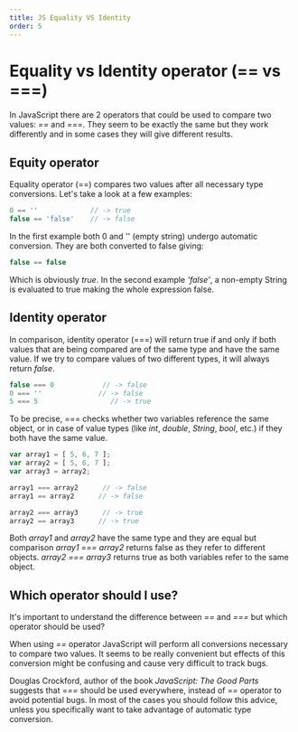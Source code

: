 ```yaml
---
title: JS Equality VS Identity
order: 5
---
```

# Equality vs Identity operator (== vs ===)

In JavaScript there are 2 operators that could be used to compare two values: _==_ and _===_. They seem to be exactly the same but they work differently and in some cases they will give different results.

## Equity operator

Equality operator (==) compares two values after all necessary type conversions. Let's take a look at a few examples:

```javascript
0 == ''             // -> true
false == 'false'    // -> false
```

In the first example both 0 and '' (empty string) undergo automatic conversion. They are both converted to false giving:

```javascript
false == false
```

Which is obviously _true_. In the second example _'false'_, a non-empty String is evaluated to true making the whole expression false.

## Identity operator

In comparison, identity operator (===) will return true if and only if both values that are being compared are of the same type and have the same value. If we try to compare values of two different types, it will always return _false_.

```javascript
false === 0            // -> false
0 === ''              // -> false
5 === 5                  // -> true
```

To be precise, === checks whether two variables reference the same object, or in case of value types (like _int_, _double_, _String_, _bool_, etc.) if they both have the same value.

```javascript
var array1 = [ 5, 6, 7 ];
var array2 = [ 5, 6, 7 ];
var array3 = array2;

array1 === array2      // -> false
array1 == array2      // -> false

array2 === array3      // -> true
array2 == array3      // -> true
```

Both _array1_ and _array2_ have the same type and they are equal but comparison _array1 === array2_ returns false as they refer to different objects. _array2 === array3_ returns true as both variables refer to the same object.

## Which operator should I use?

It's important to understand the difference between _==_ and _===_ but which operator should be used?

When using _==_ operator JavaScript will perform all conversions necessary to compare two values. It seems to be really convenient but effects of this conversion might be confusing and cause very difficult to track bugs.

Douglas Crockford, author of the book _JavaScript: The Good Parts_ suggests that _===_ should be used everywhere, instead of _==_ operator to avoid potential bugs. In most of the cases you should follow this advice, unless you specifically want to take advantage of automatic type conversion.
